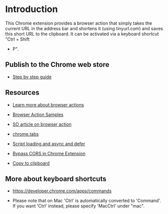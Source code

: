 # Introduction

This Chrome extension provides a browser action that simply takes the current
URL in the address bar and shortens it (using tinyurl.com) and saves this short
URL to the clipboard. It can be activated via a keyboard shortcut "Ctrl + Shift
+ P".

## Publish to the Chrome web store

- [Step by step guide](https://developer.chrome.com/webstore/publish)

## Resources

- [Learn more about browser
actions](https://developer.chrome.com/extensions/browserAction)

- [Browser Action
Samples](https://chromium.googlesource.com/chromium/src/+/master/chrome/common/extensions/docs/examples/api/browserAction/)

- [SO article on browser
action](https://stackoverflow.com/questions/18766886/unable-to-trigger-chrome-browseraction-onclicked-addlistener-with-google-chrome)

- [chrome.tabs](https://developer.chrome.com/extensions/tabs)

- [Script loading and async and
defer](https://flaviocopes.com/javascript-async-defer/)

- [Bypass CORS in Chrome
Extension](https://stackoverflow.com/questions/44123426/how-to-bypass-cors-for-chrome-extension)

- [Copy to
clipboard](https://stackoverflow.com/questions/49618618/copy-current-url-to-clipboard)

## More about keyboard shortcuts

- https://developer.chrome.com/apps/commands

- Please note that on Mac 'Ctrl' is automatically converted to 'Command'. If you
want 'Ctrl' instead, please specify 'MacCtrl' under "mac".

